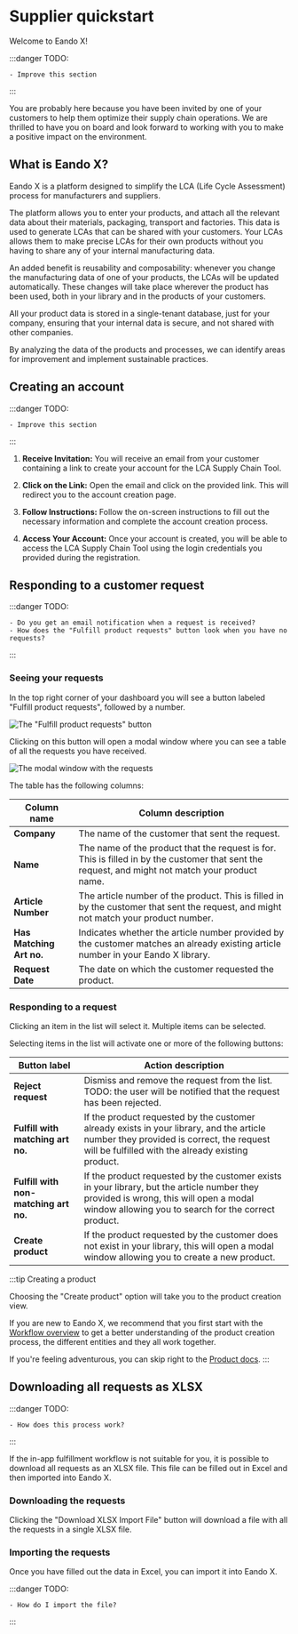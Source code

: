# Supplier quickstart

Welcome to Eando X!

:::danger TODO:

    - Improve this section

:::

You are probably here because you have been invited by one of your customers to help them optimize their supply chain operations. We are thrilled to have you on board and look forward to working with you to make a positive impact on the environment.

## What is Eando X?

Eando X is a platform designed to simplify the LCA (Life Cycle Assessment) process for manufacturers and suppliers.

The platform allows you to enter your products, and attach all the relevant data about their materials, packaging, transport and factories. This data is used to generate LCAs that can be shared with your customers. Your LCAs allows them to make precise LCAs for their own products without you having to share any of your internal manufacturing data.

An added benefit is reusability and composability: whenever you change the manufacturing data of one of your products, the LCAs will be updated automatically. These changes will take place wherever the product has been used, both in your library and in the products of your customers.

All your product data is stored in a single-tenant database, just for your company, ensuring that your internal data is secure, and not shared with other companies.

By analyzing the data of the products and processes, we can identify areas for improvement and implement sustainable practices.

## Creating an account

:::danger TODO:

    - Improve this section

:::

1. **Receive Invitation:** You will receive an email from your customer containing a link to create your account for the LCA Supply Chain Tool.

2. **Click on the Link:** Open the email and click on the provided link. This will redirect you to the account creation page.

3. **Follow Instructions:** Follow the on-screen instructions to fill out the necessary information and complete the account creation process.

4. **Access Your Account:** Once your account is created, you will be able to access the LCA Supply Chain Tool using the login credentials you provided during the registration.

## Responding to a customer request

:::danger TODO:

    - Do you get an email notification when a request is received?
    - How does the "Fulfill product requests" button look when you have no requests?

:::

### Seeing your requests

In the top right corner of your dashboard you will see a button labeled "Fulfill product requests", followed by a number.

![The "Fulfill product requests" button](/images/placeholder.png)

Clicking on this button will open a modal window where you can see a table of all the requests you have received.

![The modal window with the requests](/images/placeholder.png)

The table has the following columns:

<!-- - **Company:** The name of the customer that sent the request.
- **Name:** The name of the product that the request is for. This is filled in by the customer that sent the request, and might not match your product name.
- **Article Number:** The article number of the product. This is filled in by the customer that sent the request, and might not match your product number.
- **Has Matching Art no.:** Indicates whether the article number provided by the customer matches an already existing article number in your Eando X library.
- **Request Date:** The date on which the customer requested the product. -->

| Column name              | Column description                                                                                                                               |
| ------------------------ | ------------------------------------------------------------------------------------------------------------------------------------------------ |
| **Company**              | The name of the customer that sent the request.                                                                                                  |
| **Name**                 | The name of the product that the request is for. This is filled in by the customer that sent the request, and might not match your product name. |
| **Article Number**       | The article number of the product. This is filled in by the customer that sent the request, and might not match your product number.             |
| **Has Matching Art no.** | Indicates whether the article number provided by the customer matches an already existing article number in your Eando X library.                |
| **Request Date**         | The date on which the customer requested the product.                                                                                            |

### Responding to a request

Clicking an item in the list will select it. Multiple items can be selected.

Selecting items in the list will activate one or more of the following buttons:

<!-- - **Reject request:** Dismiss and remove the request from the list. TODO: the user will be notified that the request has been rejected.
- **Fulfill with matching art no.:** If the product requested by the customer already exists in your library, and the article number they provided is correct, the request will be fulfilled with the already existing product.
- **Fulfill with non-matching art no.:** If the product requested by the customer exists in your library, but the article number they provided is wrong, this will open a modal window allowing you to search for the correct product.
- **Create product:** If the product requested by the customer does not exist in your library, this will open a modal window allowing you to create a new product. -->

| Button label                          | Action description                                                                                                                                                                            |
| ------------------------------------- | --------------------------------------------------------------------------------------------------------------------------------------------------------------------------------------------- |
| **Reject request**                    | Dismiss and remove the request from the list. TODO: the user will be notified that the request has been rejected.                                                                             |
| **Fulfill with matching art no.**     | If the product requested by the customer already exists in your library, and the article number they provided is correct, the request will be fulfilled with the already existing product.    |
| **Fulfill with non-matching art no.** | If the product requested by the customer exists in your library, but the article number they provided is wrong, this will open a modal window allowing you to search for the correct product. |
| **Create product**                    | If the product requested by the customer does not exist in your library, this will open a modal window allowing you to create a new product.                                                  |

:::tip Creating a product

Choosing the "Create product" option will take you to the product creation view.

If you are new to Eando X, we recommend that you first start with the [Workflow overview](/documentation/getting-started/workflow-overview) to get a better understanding of the product creation process, the different entities and they all work together.

If you're feeling adventurous, you can skip right to the [Product docs](/documentation/product/product-overview).
:::

## Downloading all requests as XLSX

:::danger TODO:

    - How does this process work?

:::

If the in-app fulfillment workflow is not suitable for you, it is possible to download all requests as an XLSX file. This file can be filled out in Excel and then imported into Eando X.

### Downloading the requests

Clicking the "Download XLSX Import File" button will download a file with all the requests in a single XLSX file.

### Importing the requests

Once you have filled out the data in Excel, you can import it into Eando X.

:::danger TODO:

    - How do I import the file?

:::
